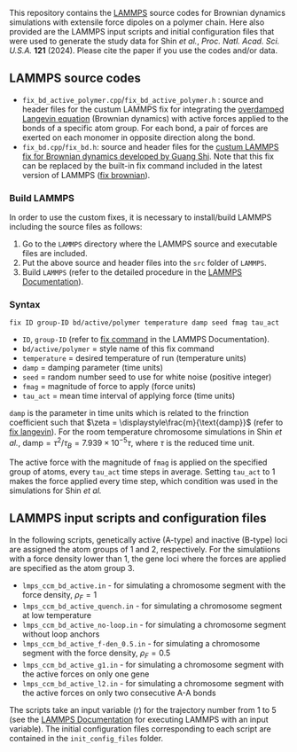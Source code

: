 This repository contains the [LAMMPS](https://www.lammps.org/) source codes for Brownian dynamics simulations with extensile force dipoles on a polymer chain. Here also provided are the LAMMPS input scripts and initial configuration files that were used to generate the study data for Shin *et al.*, *Proc. Natl. Acad. Sci. U.S.A.* **121** (2024). Please cite the paper if you use the codes and/or data. 

## LAMMPS source codes
* `fix_bd_active_polymer.cpp`/`fix_bd_active_polymer.h` : source and header files for the custum LAMMPS fix for integrating the [overdamped Langevin equation](https://en.wikipedia.org/wiki/Brownian_dynamics) (Brownian dynamics) with active forces applied to the bonds of a specific atom group. For each bond, a pair of forces are exerted on each monomer in opposite direction along the bond. 
* `fix_bd.cpp`/`fix_bd.h`: source and header files for the [custum LAMMPS fix for Brownian dynamics developed by Guang Shi](https://github.com/anyuzx/Lammps_brownian). Note that this fix can be replaced by the built-in fix command included in the latest version of LAMMPS ([fix brownian](https://docs.lammps.org/fix_brownian.html)).

### Build LAMMPS
In order to use the custom fixes, it is necessary to install/build LAMMPS including the source files as follows:
1. Go to the `LAMMPS` directory where the LAMMPS source and executable files are included.
2. Put the above source and header files into the `src` folder of `LAMMPS`.
3. Build `LAMMPS` (refer to the detailed procedure in the [LAMMPS Documentation](https://docs.lammps.org/Build.html)). 

### Syntax
```
fix ID group-ID bd/active/polymer temperature damp seed fmag tau_act
```

* `ID`, `group-ID` (refer to [fix command](https://docs.lammps.org/fix.html) in the LAMMPS Documentation).
* `bd/active/polymer` = style name of this fix command
* `temperature` = desired temperature of run (temperature units)
* `damp` = damping parameter (time units)
* `seed` = random number seed to use for white noise (positive integer)
* `fmag` = magnitude of force to apply (force units)
* `tau_act` = mean time interval of applying force (time units)

`damp` is the parameter in time units which is related to the frinction coefficient such that $\zeta = \displaystyle\frac{m}{\text{damp}}$ (refer to [fix langevin](https://docs.lammps.org/fix_langevin.html)). For the room temperature chromosome simulations in Shin *et al.*, $\text{damp} = \tau^2/\tau_B = 7.939\times10^{-5}\tau$, where $\tau$ is the reduced time unit. 

The active force with the magnitude of `fmag` is applied on the specified group of atoms, every `tau_act` time steps in average. Setting `tau_act` to 1 makes the force applied every time step, which condition was used in the simulations for Shin *et al.*

## LAMMPS input scripts and configuration files
In the following scripts, genetically active (A-type) and inactive (B-type) loci are assigned the atom groups of 1 and 2, respectively. For the simulatiions with a force density lower than 1, the gene loci where the forces are applied are specified as the atom group 3. 

* `lmps_ccm_bd_active.in` - for simulating a chromosome segment with the force density, $\rho_F = 1$
* `lmps_ccm_bd_active_quench.in` - for simulating a chromosome segment at low temperature
* `lmps_ccm_bd_active_no-loop.in` - for simulating a chromosome segment without loop anchors
* `lmps_ccm_bd_active_f-den_0.5.in` - for simulating a chromosome segment with the force density, $\rho_F = 0.5$
* `lmps_ccm_bd_active_g1.in` - for simulating a chromosome segment with the active forces on only one gene
* `lmps_ccm_bd_active_l2.in` - for simulating a chromosome segment with the active forces on only two consecutive A-A bonds

The scripts take an input variable (r) for the trajectory number from 1 to 5 (see the [LAMMPS Documentation](https://docs.lammps.org/Run_options.html) for executing LAMMPS with an input variable). The initial configuration files corresponding to each script are contained in the `init_config_files` folder.
